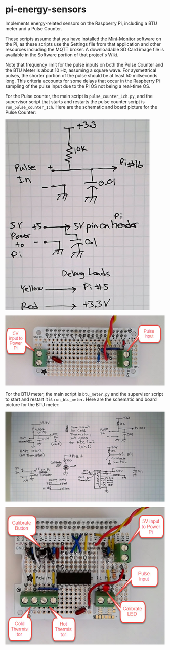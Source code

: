 # pi-energy-sensors
Implements energy-related sensors on the Raspberry Pi, including a BTU meter and a Pulse Counter.

These scripts assume that you have installed the [Mini-Monitor](../mini-monitor) software on the
Pi, as these scripts use the Settings file from that application and other resources including
the MQTT broker.  A downloadable SD Card image file is available in the Software portion of that
project's Wiki.

Note that frequency limit for the pulse inputs on both the Pulse Counter and the BTU Meter is
about 10 Hz, assuming a square wave.  For aysmettrical pulses, the shorter portion of 
the pulse should be at least 50 millseconds long. This criteria accounts for some delays that 
occur in the Raspberry Pi sampling of the pulse input due to the Pi OS not being a real-time OS.

For the Pulse counter, the main script is `pulse_counter_1ch.py`, and the supervisor script that
starts and restarts the pulse counter script is `run_pulse_counter_1ch`.
Here are the schematic and board picture for the Pulse Counter:

![Pulse Counter Schematic](docs/images/schematic_pulse_counter.jpg)

![Pulse Counter Board Picture](docs/images/board_pulse_counter.jpg)

For the BTU meter, the main script is `btu_meter.py` and the supervisor script to start
and restart it is `run_btu_meter`.  Here are the schematic and board picture for the BTU meter:

![BTU Meter Schematic](docs/images/schematic_btu_meter.jpg)

![BTU Meter Board Picture](docs/images/board_btu_meter.jpg)

